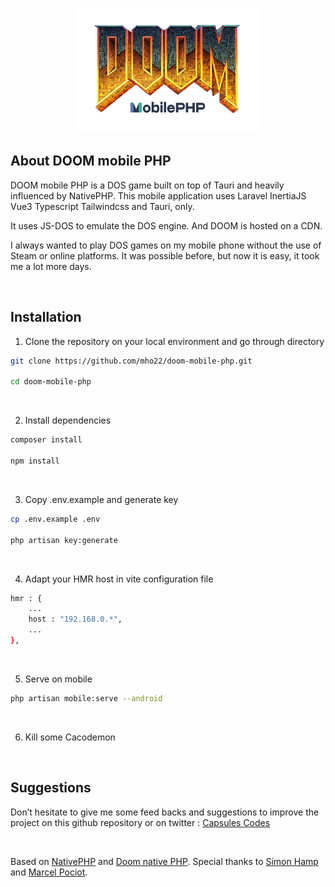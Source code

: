 <p align="center"><img src="public/assets/doom-mobile-php.png" width="300px" height="200px" /></p>

## About DOOM mobile PHP

DOOM mobile PHP is a DOS game built on top of Tauri and heavily influenced by NativePHP. This mobile application uses Laravel InertiaJS Vue3 Typescript Tailwindcss and Tauri, only.

It uses JS-DOS to emulate the DOS engine. And DOOM is hosted on a CDN.

I always wanted to play DOS games on my mobile phone without the use of Steam or online platforms.
It was possible before, but now it is easy, it took me a lot more days.

<br>

## Installation

1. Clone the repository on your local environment and go through directory

```bash
git clone https://github.com/mho22/doom-mobile-php.git

cd doom-mobile-php
```

<br>

2. Install dependencies

```bash
composer install

npm install
```

<br>

3. Copy .env.example and generate key

```bash
cp .env.example .env

php artisan key:generate
```

<br>

4. Adapt your HMR host in vite configuration file

```bash
hmr : {
    ...
    host : "192.168.0.*",
    ...
},
```

<br>

5. Serve on mobile

```bash
php artisan mobile:serve --android
```

<br>

6. Kill some Cacodemon

<br>

## Suggestions

Don’t hesitate to give me some feed backs and suggestions to improve the project on this github repository or on twitter : [Capsules Codes](https://twitter.com/capsulescodes)

<br>

Based on [NativePHP](https://nativephp.com/) and [Doom native PHP](https://github.com/mho22/doom-native-php). Special thanks to [Simon Hamp](https://github.com/simonhamp) and [Marcel Pociot](https://github.com/mpociot).
